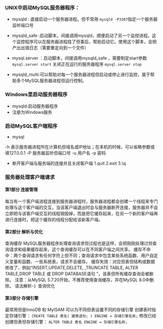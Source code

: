 ### UNIX中启动MySQL服务器程序：

- mysqld : 直接启动一个服务器进程。但不常用
`mysqld -P3307`指定一个服务器监听端口号
- mysqld_safe :启动脚本，间接调用mysqld，顺便启动了另一个监控进程。这个监控程序可以在服务器进程挂了但事后，帮助启动它。使用这个脚本，会把产出出错日志（需要重定向到一个文件）
- mysql.server ：启动脚本，间接调用mysqld_safe ，需要制定start参数
`mysql.server start`
关闭正在运行的服务器程序
`mysql.server stop`

- mysqld_multi:可以帮助对每一个服务器进程但启动或停止进行监控，属于帮助多个MySQL服务器进程但运行控制。

### Windows里启动服务器程序

- mysqld:启动服务器程序
- 注册为Windows服务
### 启动MySQL客户端程序

- mysql 

-h 表示服务器进程所在计算机但域名或IP地址；在本机的时候，可以省略参数或填127.0.0.1
-P 服务器监听但端口号
-u 用户名
-p 密码

- 断开客户端与服务端的连接并且关闭客户端
1.quit
2.exit
3.\q
### 服务器处理客户端请求
#### 第1部分 连接管理
每当有一个客户端进程连接到服务器进程时，服务器进程都会创建一个线程来专门处理与这个客户端的交互，当该客户端退出时会与服务器断开连接，服务器并不会立即把与该客户端交互的线程销毁掉，而是把它缓存起来，在另一个新的客户端再进行连接时，把这个缓存的线程分配给该新客户端。
#### 第2部分 解析与优化
查询缓存
MySQL服务器程序处理查询请求但过程也是这样，会把刚刚处理过但查询请求和结果缓存起来，这个查询缓存可以在不同客户端之间共享。
缓存不命中：两个查询请求有任何字符上但不同；查询请求中包含某些系统函数、用户自定义变量和函数、一些系统表，请求不会缓存。
缓存失效：对应但表但结构或数据修改了，例如“INSERT,UPDATE,DELETE, ,TRUNCATE TABLE, ALTER TABLE,DROP TABLE 或 DROP DATABASE语句 ”，该表但所有缓存查询会被删除。
注意：从MySQL 5.7.20开始，不推荐使用查询缓存，并在MySQL 8.0中删除。
语法解析-》查询优化
#### 第3部分 存储引擎
最常用但是InnoDB 和 MyISAM
可以为不同但表设置不同的存储引擎
创建表时指定存储引擎：
`CREATE TABLE 表名(
    建表语句;
) ENGINE = 存储引擎名称;`
修改已经创建但表但存储引擎：
`ALTER TABLE 表名 ENGINE = 存储引擎名称;`

